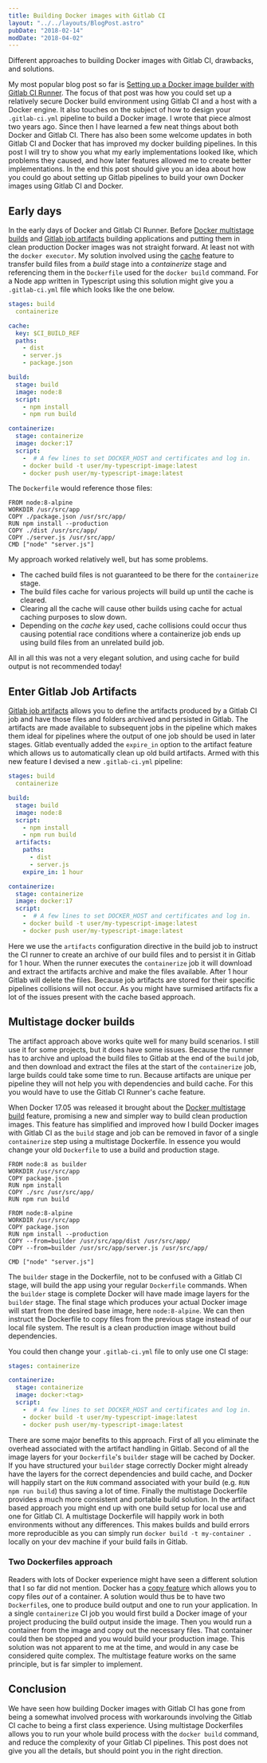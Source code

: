```yaml
---
title: Building Docker images with Gitlab CI
layout: "../../layouts/BlogPost.astro"
pubDate: "2018-02-14"
modDate: "2018-04-02"
---
```


Different approaches to building Docker images with Gitlab CI, drawbacks, and solutions.

My most popular blog post so far is [Setting up a Docker image builder with Gitlab CI Runner](https://snorre.io/setting-up-gitlab-ci-runner-docker-image-builder/). The focus of that post was how you could set up a relatively secure Docker build environment using Gitlab CI and a host with a Docker engine. It also touches on the subject of how to design your `.gitlab-ci.yml` pipeline to build a Docker image. I wrote that piece almost two years ago. Since then I have learned a few neat things about both Docker and Gitlab CI. There has also been some welcome updates in both Gitlab CI and Docker that has improved my docker building pipelines. In this post I will try to show you what my early implementations looked like, which problems they caused, and how later features allowed me to create better implementations. In the end this post should give you an idea about how you could go about setting up Gitlab pipelines to build your own Docker images using Gitlab CI and Docker.

## Early days

In the early days of Docker and Gitlab CI Runner. Before [Docker multistage builds](https://docs.docker.com/develop/develop-images/multistage-build/) and [Gitlab job artifacts](https://docs.gitlab.com/ce/user/project/pipelines/job_artifacts.html) building applications and putting them in clean production Docker images was not straight forward. At least not with the `docker executor`. My solution involved using the [cache](https://docs.gitlab.com/ce/ci/yaml/README.html#cache) feature to transfer build files from a _build_ stage into a _containerize_ stage and referencing them in the `Dockerfile` used for the `docker build` command. For a Node app written in Typescript using this solution might give you a `.gitlab-ci.yml` file which looks like the one below.

```yaml
stages: build
  containerize

cache:
  key: $CI_BUILD_REF
  paths:
    - dist
    - server.js
    - package.json

build:
  stage: build
  image: node:8
  script:
    - npm install
    - npm run build

containerize:
  stage: containerize
  image: docker:17
  script:
    -  # A few lines to set DOCKER_HOST and certificates and log in.
    - docker build -t user/my-typescript-image:latest
    - docker push user/my-typescript-image:latest
```

The `Dockerfile` would reference those files:

```docker
FROM node:8-alpine
WORKDIR /usr/src/app
COPY ./package.json /usr/src/app/
RUN npm install --production
COPY ./dist /usr/src/app/
COPY ./server.js /usr/src/app/
CMD ["node" "server.js"]
```

My approach worked relatively well, but has some problems.

- The cached build files is not guaranteed to be there for the `containerize` stage.
- The build files cache for various projects will build up until the cache is cleared.
- Clearing all the cache will cause other builds using cache for actual caching purposes to slow down.
- Depending on the _cache key_ used, cache collisions could occur thus causing potential race conditions where a containerize job ends up using build files from an unrelated build job.

All in all this was not a very elegant solution, and using cache for build output is not recommended today!

## Enter Gitlab Job Artifacts

[Gitlab job artifacts](https://docs.gitlab.com/ce/user/project/pipelines/job_artifacts.html) allows you to define the artifacts produced by a Gitlab CI job and have those files and folders archived and persisted in Gitlab. The artifacts are made available to subsequent jobs in the pipeline which makes them ideal for pipelines where the output of one job should be used in later stages. Gitlab eventually added the `expire_in` option to the artifact feature which allows us to automatically clean up old build artifacts. Armed with this new feature I devised a new `.gitlab-ci.yml` pipeline:

```yaml
stages: build
  containerize

build:
  stage: build
  image: node:8
  script:
    - npm install
    - npm run build
  artifacts:
    paths:
      - dist
      - server.js
    expire_in: 1 hour

containerize:
  stage: containerize
  image: docker:17
  script:
    -  # A few lines to set DOCKER_HOST and certificates and log in.
    - docker build -t user/my-typescript-image:latest
    - docker push user/my-typescript-image:latest
```

Here we use the `artifacts` configuration directive in the build job to instruct the CI runner to create an archive of our build files and to persist it in Gitlab for 1 hour. When the runner executes the `containerize` job it will download and extract the artifacts archive and make the files available. After 1 hour Gitlab will delete the files. Because job artifacts are stored for their specific pipelines collisions will not occur. As you might have surmised artifacts fix a lot of the issues present with the cache based approach.

## Multistage docker builds

The artifact approach above works quite well for many build scenarios. I still use it for some projects, but it does have some issues. Because the runner has to archive and upload the build files to Gitlab at the end of the `build` job, and then download and extract the files at the start of the `containerize` job, large builds could take some time to run. Because artifacts are unique per pipeline they will not help you with dependencies and build cache. For this you would have to use the Gitlab CI Runner's cache feature.

When Docker 17.05 was released it brought about the [Docker multistage build](https://docs.docker.com/develop/develop-images/multistage-build/) feature, promising a new and simpler way to build clean production images. This feature has simplified and improved how I build Docker images with Gitlab CI as the `build` stage and job can be removed in favor of a single `containerize` step using a multistage Dockerfile. In essence you would change your old `Dockerfile` to use a build and production stage.

```docker
FROM node:8 as builder
WORKDIR /usr/src/app
COPY package.json
RUN npm install
COPY ./src /usr/src/app/
RUN npm run build

FROM node:8-alpine
WORKDIR /usr/src/app
COPY package.json
RUN npm install --production
COPY --from=builder /usr/src/app/dist /usr/src/app/
COPY --from=builder /usr/src/app/server.js /usr/src/app/

CMD ["node" "server.js"]
```

The `builder` stage in the Dockerfile, not to be confused with a Gitlab CI stage, will build the app using your regular `Dockerfile` commands. When the `builder` stage is complete Docker will have made image layers for the `builder` stage. The final stage which produces your actual Docker image will start from the desired base image, here `node:8-alpine`. We can then instruct the Dockerfile to copy files from the previous stage instead of our local file system. The result is a clean production image without build dependencies.

You could then change your `.gitlab-ci.yml` file to only use one CI stage:

```yaml
stages: containerize

containerize:
  stage: containerize
  image: docker:<tag>
  script:
    -  # A few lines to set DOCKER_HOST and certificates and log in.
    - docker build -t user/my-typescript-image:latest
    - docker push user/my-typescript-image:latest
```

There are some major benefits to this approach. First of all you eliminate the overhead associated with the artifact handling in Gitlab. Second of all the image layers for your `Dockerfile`'s `builder` stage will be cached by Docker. If you have structured your `builder` stage correctly Docker might already have the layers for the correct dependencies and build cache, and Docker will happily start on the `RUN` command associated with your build (e.g. `RUN npm run build`) thus saving a lot of time. Finally the multistage Dockerfile provides a much more consistent and portable build solution. In the artifact based approach you might end up with one build setup for local use and one for Gitlab CI. A multistage Dockerfile will happily work in both environments without any differences. This makes builds and build errors more reproducible as you can simply run `docker build -t my-container .` locally on your dev machine if your build fails in Gitlab.

### Two Dockerfiles approach

Readers with lots of Docker experience might have seen a different solution that I so far did not mention. Docker has a [copy feature](https://docs.docker.com/engine/reference/commandline/cp/) which allows you to copy files _out_ of a container. A solution would thus be to have two `Dockerfile`s, one to produce build output and one to run your application. In a single `containerize` CI job you would first build a Docker image of your project producing the build output inside the image. Then you would run a container from the image and copy out the necessary files. That container could then be stopped and you would build your production image. This solution was not apparent to me at the time, and would in any case be considered quite complex. The multistage feature works on the same principle, but is far simpler to implement.

## Conclusion

We have seen how building Docker images with Gitlab CI has gone from being a somewhat involved process with workarounds involving the Gitlab CI cache to being a first class experience. Using multistage Dockerfiles allows you to run your whole build process with the `docker build` command, and reduce the complexity of your Gitlab CI pipelines. This post does not give you all the details, but should point you in the right direction.
